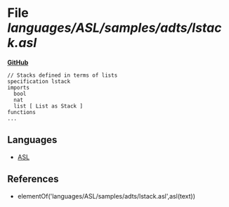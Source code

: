 # File _languages/ASL/samples/adts/lstack.asl_
**[GitHub](https://github.com/softlang/yas/blob/master/languages/ASL/samples/adts/lstack.asl)**
```
// Stacks defined in terms of lists
specification lstack
imports
  bool
  nat
  list [ List as Stack ]
functions
...
```

## Languages
* [ASL](../languages/ASL.md)

## References
* elementOf('languages/ASL/samples/adts/lstack.asl',asl(text))
